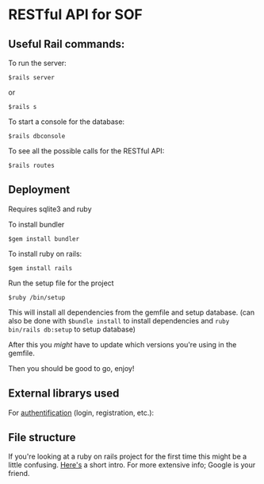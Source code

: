 # RESTful API for SOF

## Useful Rail commands:

To run the server:
```
$rails server
```
or
```
$rails s
```

To start a console for the database:
```
$rails dbconsole
```

To see all the possible calls for the RESTful API:
```
$rails routes
```

## Deployment
Requires sqlite3 and ruby

To install bundler
```
$gem install bundler
```

To install ruby on rails:
```
$gem install rails
```

Run the setup file for the project
```
$ruby /bin/setup
```

This will install all dependencies from the gemfile and setup database.
(can also be done with ```$bundle install``` to install dependencies and ```ruby bin/rails db:setup``` to setup database)

After this you _might_ have to update which versions you're using in the gemfile.

Then you should be good to go, enjoy!

## External librarys used

For [authentification](https://github.com/lynndylanhurley/devise_token_auth) (login, registration, etc.):


## File structure
If you're looking at a ruby on rails project for the first time this might be a
little confusing. [Here's](https://www.javatpoint.com/ruby-on-rails-directory-structure) a short intro.
For more extensive info; Google is your friend.
